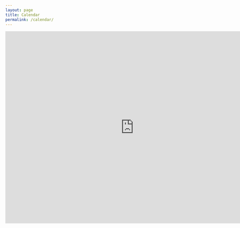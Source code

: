 ```yaml
---
layout: page
title: Calendar
permalink: /calendar/
---
```


<iframe src="https://calendar.google.com/calendar/embed?src=seattle.rationality%40gmail.com&ctz=America/Los_Angeles" style="border: 0" width="800" height="600" frameborder="0" scrolling="no"></iframe>
